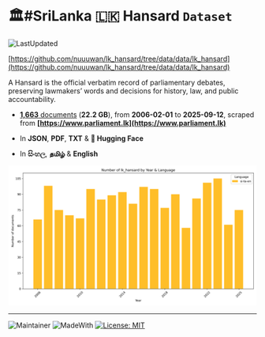 # 🏛️#SriLanka 🇱🇰 Hansard `Dataset`

![LastUpdated](https://img.shields.io/badge/last_updated-2025--09--24_09:40:13-green)

[https://github.com/nuuuwan/lk_hansard/tree/data/data/lk_hansard](https://github.com/nuuuwan/lk_hansard/tree/data/data/lk_hansard)

A Hansard is the official verbatim record of parliamentary debates, preserving lawmakers’ words and decisions for history, law, and public accountability.

- [**1,663** documents](https://github.com/nuuuwan/lk_hansard/tree/data/data/lk_hansard) (**22.2 GB**), from **2006-02-01** to **2025-09-12**, scraped from **[https://www.parliament.lk](https://www.parliament.lk)**

- In **JSON**, **PDF**, **TXT** & **🤗 Hugging Face**

- In **සිංහල**, **தமிழ்** & **English**

![Chart](https://raw.githubusercontent.com/nuuuwan/lk_hansard/refs/heads/data/data/lk_hansard/docs_by_year_and_lang.png)


---

![Maintainer](https://img.shields.io/badge/maintainer-nuuuwan-red)
![MadeWith](https://img.shields.io/badge/made_with-python-blue)
[![License: MIT](https://img.shields.io/badge/License-MIT-yellow.svg)](https://opensource.org/licenses/MIT)
